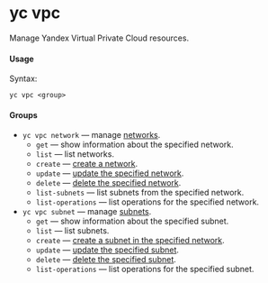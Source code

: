 # yc vpc

Manage Yandex Virtual Private Cloud resources.

#### Usage

Syntax:

`yc vpc <group>`

#### Groups

- `yc vpc network` — manage [networks](../../../vpc/concepts/network.md#network).
    - `get` — show information about the specified network.
    - `list` — list networks.
    - `create` — [create a network](../../../vpc/operations/network-create.md).
    - `update` — [update the specified network](../../../vpc/operations/network-update.md).
    - `delete` — [delete the specified network](../../../vpc/operations/network-delete.md).
    - `list-subnets` — list subnets from the specified network.
    - `list-operations` — list operations for the specified network.
- `yc vpc subnet` — manage [subnets](../../../vpc/concepts/network.md#subnet).
    - `get` — show information about the specified subnet.
    - `list` — list subnets.
    - `create` — [create a subnet in the specified network](../../../vpc/operations/subnet-create.md).
    - `update` — [update the specified subnet](../../../vpc/operations/subnet-update.md).
    - `delete` — [delete the specified subnet](../../../vpc/operations/subnet-delete.md).
    - `list-operations` — list operations for the specified subnet.
